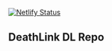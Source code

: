 [![Netlify Status](https://api.netlify.com/api/v1/badges/648e1915-ca28-4d16-b417-eca80d3a8f35/deploy-status)](https://app.netlify.com/sites/dldl/deploys)

## DeathLink DL Repo
